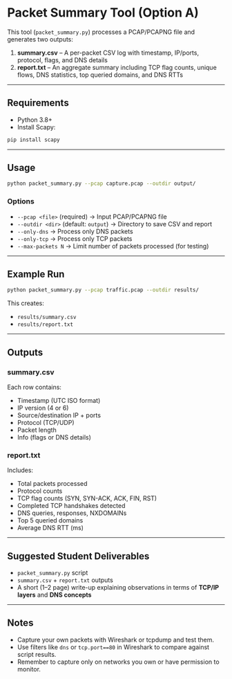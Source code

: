 # Packet Summary Tool (Option A)

This tool (`packet_summary.py`) processes a PCAP/PCAPNG file and generates two outputs:

1. **summary.csv** – A per-packet CSV log with timestamp, IP/ports, protocol, flags, and DNS details  
2. **report.txt** – An aggregate summary including TCP flag counts, unique flows, DNS statistics, top queried domains, and DNS RTTs

---

## Requirements

- Python 3.8+  
- Install Scapy:

```bash
pip install scapy
```

---

## Usage

```bash
python packet_summary.py --pcap capture.pcap --outdir output/
```

### Options

- `--pcap <file>` (required) → Input PCAP/PCAPNG file  
- `--outdir <dir>` (default: `output`) → Directory to save CSV and report  
- `--only-dns` → Process only DNS packets  
- `--only-tcp` → Process only TCP packets  
- `--max-packets N` → Limit number of packets processed (for testing)  

---

## Example Run

```bash
python packet_summary.py --pcap traffic.pcap --outdir results/
```

This creates:

- `results/summary.csv`  
- `results/report.txt`  

---

## Outputs

### summary.csv
Each row contains:

- Timestamp (UTC ISO format)  
- IP version (4 or 6)  
- Source/destination IP + ports  
- Protocol (TCP/UDP)  
- Packet length  
- Info (flags or DNS details)

### report.txt
Includes:

- Total packets processed  
- Protocol counts  
- TCP flag counts (SYN, SYN-ACK, ACK, FIN, RST)  
- Completed TCP handshakes detected  
- DNS queries, responses, NXDOMAINs  
- Top 5 queried domains  
- Average DNS RTT (ms)

---

## Suggested Student Deliverables

- `packet_summary.py` script  
- `summary.csv` + `report.txt` outputs  
- A short (1–2 page) write-up explaining observations in terms of **TCP/IP layers** and **DNS concepts**  

---

## Notes

- Capture your own packets with Wireshark or tcpdump and test them.  
- Use filters like `dns` or `tcp.port==80` in Wireshark to compare against script results.  
- Remember to capture only on networks you own or have permission to monitor.
